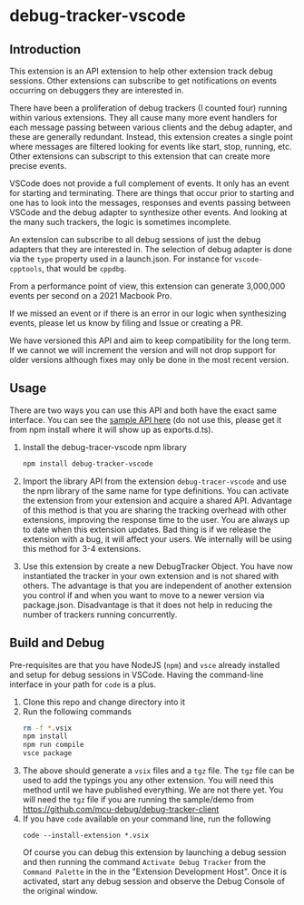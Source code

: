 # debug-tracker-vscode

## Introduction

This extension is an API extension to help other extension track debug sessions. Other extensions can subscribe to get notifications on events occurring on debuggers they are interested in.

There have been a proliferation of debug trackers (I counted four) running within various extensions. They all cause many more event handlers for each message passing between various clients and the debug adapter, and these are generally redundant. Instead, this extension creates a single point where messages are filtered looking for events like start, stop, running, etc. Other extensions can subscript to this extension that can create more precise events.

VSCode does not provide a full complement of events. It only has an event for starting and terminating. There are things that occur prior to starting and one has to look into the messages, responses and events passing between VSCode and the debug adapter to synthesize other events. And looking at the many such trackers, the logic is sometimes incomplete.

An extension can subscribe to all debug sessions of just the debug adapters that they are interested in. The selection of debug adapter is done via the `type` property used in a launch.json. For instance for `vscode-cpptools`, that would be `cppdbg`.

From a performance point of view, this extension can generate 3,000,000 events per second on a 2021 Macbook Pro.

If we missed an event or if there is an error in our logic when synthesizing events, please let us know by filing and Issue or creating a PR.

We have versioned this API and aim to keep compatibility for the long term. If we cannot we will increment the version and will not drop support for older versions although fixes may only be done in the most recent version.

## Usage

There are two ways you can use this API and both have the exact same interface. You can see the [sample API here](https://github.com/mcu-debug/debug-tracker-vscode/blob/master/src/exports.ts) (do not use this, please get it from npm install where it will show up as exports.d.ts).

1. Install the debug-tracer-vscode npm library

    ```bash
    npm install debug-tracker-vscode
    ```

2. Import the library API from the extension `debug-tracer-vscode` and use the npm library of the same name for type definitions. You can activate the extension from your extension and acquire a shared API. Advantage of this method is that you are sharing the tracking overhead with other extensions, improving the response time to the user. You are always up to date when this extension updates. Bad thing is if we release the extension with a bug, it will affect your users. We internally will be using this method for 3-4 extensions.

3. Use this extension by create a new DebugTracker Object. You have now instantiated the tracker in your own extension and is not shared with others. The advantage is that you are independent of another extension you control if and when you want to move to a newer version via package.json. Disadvantage is that it does not help in reducing the number of trackers running concurrently.

## Build and Debug

Pre-requisites are that you have NodeJS (`npm`) and `vsce` already installed and setup for debug sessions in VSCode. Having the command-line interface in your path for `code` is a plus.

1. Clone this repo and change directory into it
2. Run the following commands
    ```bash
    rm -f *.vsix
    npm install
    npm run compile
    vsce package
    ```
3. The above should generate a `vsix` files and a `tgz` file. The `tgz` file can be used to add the typings you any other extension. You will need this method until we have published everything. We are not there yet. You will need the `tgz` file if you are running the sample/demo from https://github.com/mcu-debug/debug-tracker-client
4. If you have `code` available on your command line, run the following
    ```
    code --install-extension *.vsix
    ```
    Of course you can debug this extension by launching a debug session and then running the command `Activate Debug Tracker` from the `Command Palette` in the in the "Extension Development Host". Once it is activated, start any debug session and observe the Debug Console of the original window.
